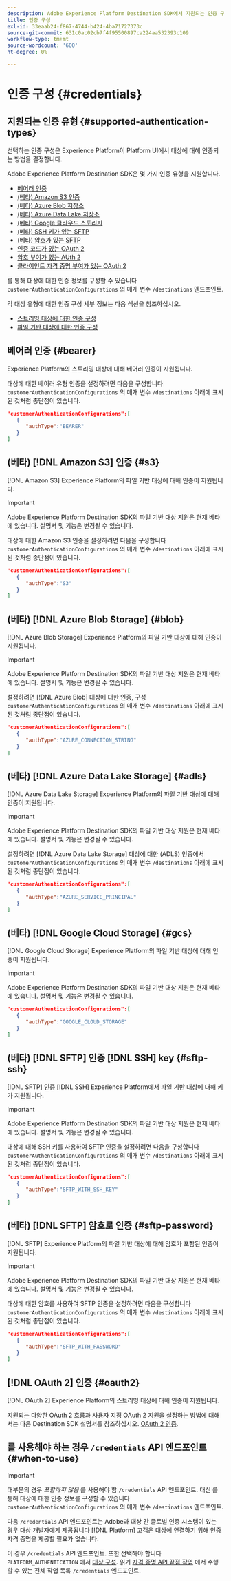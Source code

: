 ```yaml
---
description: Adobe Experience Platform Destination SDK에서 지원되는 인증 구성을 사용하여 사용자를 인증하고 데이터를 대상 종단점으로 활성화합니다.
title: 인증 구성
exl-id: 33eaab24-f867-4744-b424-4ba71727373c
source-git-commit: 631c0ac02cb7f4f95500897ca224aa532393c109
workflow-type: tm+mt
source-wordcount: '600'
ht-degree: 0%

---
```


# 인증 구성 {#credentials}

## 지원되는 인증 유형 {#supported-authentication-types}

선택하는 인증 구성은 Experience Platform이 Platform UI에서 대상에 대해 인증되는 방법을 결정합니다.

Adobe Experience Platform Destination SDK은 몇 가지 인증 유형을 지원합니다.

* [베어러 인증](#bearer)
* [(베타) Amazon S3 인증](#s3)
* [(베타) Azure Blob 저장소](#blob)
* [(베타) Azure Data Lake 저장소](#adls)
* [(베타) Google 클라우드 스토리지](#gcs)
* [(베타) SSH 키가 있는 SFTP](#sftp-ssh)
* [(베타) 암호가 있는 SFTP](#sftp-password)
* [인증 코드가 있는 OAuth 2](#oauth2)
* [암호 부여가 있는 AUth 2](#oauth2)
* [클라이언트 자격 증명 부여가 있는 OAuth 2](#oauth2)

를 통해 대상에 대한 인증 정보를 구성할 수 있습니다 `customerAuthenticationConfigurations` 의 매개 변수 `/destinations` 엔드포인트.

각 대상 유형에 대한 인증 구성 세부 정보는 다음 섹션을 참조하십시오.

* [스트리밍 대상에 대한 인증 구성](destination-configuration.md#customer-authentication-configurations)
* [파일 기반 대상에 대한 인증 구성](file-based-destination-configuration.md#customer-authentication-configurations)

## 베어러 인증 {#bearer}

Experience Platform의 스트리밍 대상에 대해 베어러 인증이 지원됩니다.

대상에 대한 베어러 유형 인증을 설정하려면 다음을 구성합니다 `customerAuthenticationConfigurations` 의 매개 변수 `/destinations` 아래에 표시된 것처럼 종단점이 있습니다.

```json
"customerAuthenticationConfigurations":[
   {
      "authType":"BEARER"
   }
]
```

## (베타) [!DNL Amazon S3] 인증 {#s3}

[!DNL Amazon S3] Experience Platform의 파일 기반 대상에 대해 인증이 지원됩니다.

>[!IMPORTANT]
>
>Adobe Experience Platform Destination SDK의 파일 기반 대상 지원은 현재 베타에 있습니다. 설명서 및 기능은 변경될 수 있습니다.

대상에 대한 Amazon S3 인증을 설정하려면 다음을 구성합니다 `customerAuthenticationConfigurations` 의 매개 변수 `/destinations` 아래에 표시된 것처럼 종단점이 있습니다.

```json
"customerAuthenticationConfigurations":[
   {
      "authType":"S3"
   }
]
```

## (베타) [!DNL Azure Blob Storage] {#blob}

[!DNL Azure Blob Storage] Experience Platform의 파일 기반 대상에 대해 인증이 지원됩니다.

>[!IMPORTANT]
>
>Adobe Experience Platform Destination SDK의 파일 기반 대상 지원은 현재 베타에 있습니다. 설명서 및 기능은 변경될 수 있습니다.

설정하려면 [!DNL Azure Blob] 대상에 대한 인증, 구성 `customerAuthenticationConfigurations` 의 매개 변수 `/destinations` 아래에 표시된 것처럼 종단점이 있습니다.

```json
"customerAuthenticationConfigurations":[
   {
      "authType":"AZURE_CONNECTION_STRING"
   }
]
```

## (베타) [!DNL Azure Data Lake Storage] {#adls}

[!DNL Azure Data Lake Storage] Experience Platform의 파일 기반 대상에 대해 인증이 지원됩니다.

>[!IMPORTANT]
>
>Adobe Experience Platform Destination SDK의 파일 기반 대상 지원은 현재 베타에 있습니다. 설명서 및 기능은 변경될 수 있습니다.

설정하려면 [!DNL Azure Data Lake Storage] 대상에 대한 (ADLS) 인증에서 `customerAuthenticationConfigurations` 의 매개 변수 `/destinations` 아래에 표시된 것처럼 종단점이 있습니다.

```json
"customerAuthenticationConfigurations":[
   {
      "authType":"AZURE_SERVICE_PRINCIPAL"
   }
]
```

## (베타) [!DNL Google Cloud Storage] {#gcs}

[!DNL Google Cloud Storage] Experience Platform의 파일 기반 대상에 대해 인증이 지원됩니다.

>[!IMPORTANT]
>
>Adobe Experience Platform Destination SDK의 파일 기반 대상 지원은 현재 베타에 있습니다. 설명서 및 기능은 변경될 수 있습니다.

```json
"customerAuthenticationConfigurations":[
   {
      "authType":"GOOGLE_CLOUD_STORAGE"
   }
]
```


## (베타) [!DNL SFTP] 인증 [!DNL SSH] key {#sftp-ssh}

[!DNL SFTP] 인증 [!DNL SSH] Experience Platform에서 파일 기반 대상에 대해 키가 지원됩니다.

>[!IMPORTANT]
>
>Adobe Experience Platform Destination SDK의 파일 기반 대상 지원은 현재 베타에 있습니다. 설명서 및 기능은 변경될 수 있습니다.

대상에 대해 SSH 키를 사용하여 SFTP 인증을 설정하려면 다음을 구성합니다 `customerAuthenticationConfigurations` 의 매개 변수 `/destinations` 아래에 표시된 것처럼 종단점이 있습니다.

```json
"customerAuthenticationConfigurations":[
   {
      "authType":"SFTP_WITH_SSH_KEY"
   }
]
```

## (베타) [!DNL SFTP] 암호로 인증 {#sftp-password}

[!DNL SFTP] Experience Platform의 파일 기반 대상에 대해 암호가 포함된 인증이 지원됩니다.

>[!IMPORTANT]
>
>Adobe Experience Platform Destination SDK의 파일 기반 대상 지원은 현재 베타에 있습니다. 설명서 및 기능은 변경될 수 있습니다.

대상에 대한 암호를 사용하여 SFTP 인증을 설정하려면 다음을 구성합니다 `customerAuthenticationConfigurations` 의 매개 변수 `/destinations` 아래에 표시된 것처럼 종단점이 있습니다.

```json
"customerAuthenticationConfigurations":[
   {
      "authType":"SFTP_WITH_PASSWORD"
   }
]
```

## [!DNL OAuth 2] 인증 {#oauth2}

[!DNL OAuth 2] Experience Platform의 스트리밍 대상에 대해 인증이 지원됩니다.

지원되는 다양한 OAuth 2 흐름과 사용자 지정 OAuth 2 지원을 설정하는 방법에 대해서는 다음 Destination SDK 설명서를 참조하십시오. [OAuth 2 인증](./oauth2-authentication.md).


## 를 사용해야 하는 경우 `/credentials` API 엔드포인트 {#when-to-use}

>[!IMPORTANT]
>
>대부분의 경우 *포함하지 않음* 를 사용해야 함 `/credentials` API 엔드포인트. 대신 를 통해 대상에 대한 인증 정보를 구성할 수 있습니다 `customerAuthenticationConfigurations` 의 매개 변수 `/destinations` 엔드포인트.

다음 `/credentials` API 엔드포인트는 Adobe과 대상 간 글로벌 인증 시스템이 있는 경우 대상 개발자에게 제공됩니다 [!DNL Platform] 고객은 대상에 연결하기 위해 인증 자격 증명을 제공할 필요가 없습니다.

이 경우 `/credentials` API 엔드포인트. 또한 선택해야 합니다 `PLATFORM_AUTHENTICATION` 에서 [대상 구성](./destination-configuration.md#destination-delivery). 읽기 [자격 증명 API 끝점 작업](./credentials-configuration-api.md) 에서 수행할 수 있는 전체 작업 목록 `/credentials` 엔드포인트.
